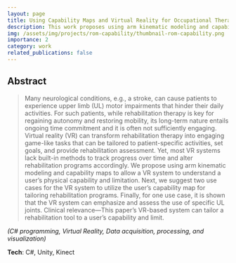 ```yaml
---
layout: page
title: Using Capability Maps and Virtual Reality for Occupational Therapy
description: This work proposes using arm kinematic modeling and capability maps to allow a VR system to understand a user’s physical capability and limitation. 
img: /assets/img/projects/rom-capability/thumbnail-rom-capability.png
importance: 2
category: work
related_publications: false
---
```


## Abstract

> Many neurological conditions, e.g., a stroke, can cause patients to experience upper limb (UL) motor impairments that hinder their daily activities. For such patients, while rehabilitation therapy is key for regaining autonomy and restoring mobility, its long-term nature entails ongoing time commitment and it is often not sufficiently engaging. Virtual reality (VR) can transform rehabilitation therapy into engaging game-like tasks that can be tailored to patient-specific activities, set goals, and provide rehabilitation assessment. Yet, most VR systems lack built-in methods to track progress over time and alter rehabilitation programs accordingly. We propose using arm kinematic modeling and capability maps to allow a VR system to understand a user’s physical capability and limitation. Next, we suggest two use cases for the VR system to utilize the user’s capability map for tailoring rehabilitation programs. Finally, for one use case, it is shown that the VR system can emphasize and assess the use of specific UL joints.
> Clinical relevance—This paper’s VR-based system can tailor a rehabilitation tool to a user’s capability and limit.

*(C# programming, Virtual Reality, Data acquisition, processing, and visualization)*

**Tech**: C#, Unity, Kinect
